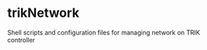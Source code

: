 trikNetwork
===========

Shell scripts and configuration files for managing network on TRIK controller
